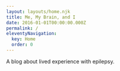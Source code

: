 ```yaml
---
layout: layouts/home.njk
title: Me, My Brain, and I
date: 2016-01-01T00:00:00.000Z
permalink: /
eleventyNavigation:
  key: Home
  order: 0
---
```

A blog about lived experience with epilepsy.